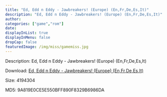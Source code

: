 ```yaml
---
title: "Ed, Edd n Eddy - Jawbreakers! (Europe) (En,Fr,De,Es,It)"
description: "Ed, Edd n Eddy - Jawbreakers! (Europe) (En,Fr,De,Es,It)"
author: 
categories: ["game","rom"]
date: 
displayInList: true
displayInMenu: false
dropCap: false
featuredImage: /img/miss/gamemiss.jpg
---
```


Description: Ed, Edd n Eddy - Jawbreakers! (Europe) (En,Fr,De,Es,It)

Download: <a style="text-decoration:underline;" href="https://mega.nz/#!vKRiSaIZ!NwkhzAi7IYruOmHpuLmAV9LLChnOWNMYuV9HPw8DTQA" target = "_blank" rel = "nofollow" > Ed, Edd n Eddy - Jawbreakers! (Europe) (En,Fr,De,Es,It)</a>

Size: 4194304

MD5: 9A819E0CE5E550BFF890F8329B6986DA


